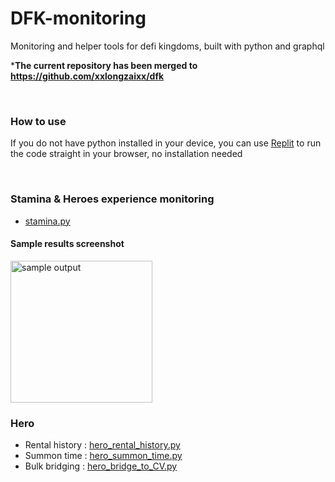 


# DFK-monitoring
Monitoring and helper tools for defi kingdoms, built with python and graphql 

***The current repository has been merged to https://github.com/xxlongzaixx/dfk**

<br/>

### How to use
If you do not have python installed in your device, you can use [Replit](https://replit.com/) to run the code straight in your browser, no installation needed

<br/>

### Stamina & Heroes experience monitoring 
- [stamina.py](stamina.py)

#### Sample results screenshot
<img width="227" alt="sample output" src="https://user-images.githubusercontent.com/106563476/174481120-bd0ec562-39bb-4ef8-b61f-ca7be9a18681.png">


### Hero
- Rental history : [hero_rental_history.py](Hero/hero_rental_history.py)
- Summon time : [hero_summon_time.py](Hero/hero_summon_time.py)
- Bulk bridging : [hero_bridge_to_CV.py](Hero/hero_bridge_to_CV.py)
